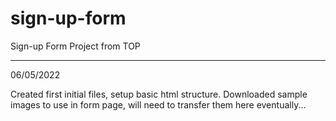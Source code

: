 # sign-up-form
Sign-up Form Project from TOP

---

06/05/2022

Created first initial files, setup basic html structure. Downloaded sample images to use in form page, will need to transfer them here eventually...
